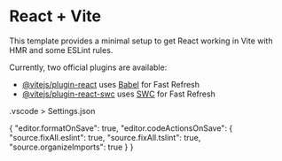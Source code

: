 # React + Vite

This template provides a minimal setup to get React working in Vite with HMR and some ESLint rules.

Currently, two official plugins are available:

- [@vitejs/plugin-react](https://github.com/vitejs/vite-plugin-react/blob/main/packages/plugin-react/README.md) uses [Babel](https://babeljs.io/) for Fast Refresh
- [@vitejs/plugin-react-swc](https://github.com/vitejs/vite-plugin-react-swc) uses [SWC](https://swc.rs/) for Fast Refresh

.vscode > Settings.json

{
"editor.formatOnSave": true,
"editor.codeActionsOnSave": {
"source.fixAll.eslint": true,
"source.fixAll.tslint": true,
"source.organizeImports": true
}
}
